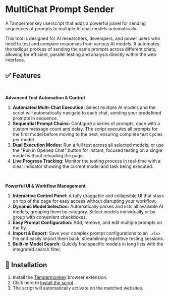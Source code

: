 # MultiChat Prompt Sender

A Tampermonkey userscript that adds a powerful panel for sending sequences of prompts to multiple AI chat models automatically.

This tool is designed for AI researchers, developers, and power users who need to test and compare responses from various AI models. It automates the tedious process of sending the same prompts across different chats, allowing for efficient, parallel testing and analysis directly within the web interface.

## ✅ Features

<br>

**Advanced Test Automation & Control**

1.  **Automated Multi-Chat Execution:** Select multiple AI models and the script will automatically navigate to each chat, sending your predefined prompts in sequence.
2.  **Sequential Prompt Chains:** Configure a series of prompts, each with a custom message count and delay. The script executes all prompts for the first model before moving to the next, ensuring complete test cycles per model.
3.  **Dual Execution Modes:** Run a full test across all selected models, or use the "Run in Opened Chat" button for instant, focused testing on a single model without reloading the page.
4.  **Live Progress Tracking:** Monitor the testing process in real-time with a clear indicator showing the current model and task being executed.

<br>

**Powerful UI & Workflow Management**

1.  **Interactive Control Panel:** A fully draggable and collapsible UI that stays on top of the page for easy access without disrupting your workflow.
2.  **Dynamic Model Selection:** Automatically parses and lists all available AI models, grouping them by category. Select models individually or by group with convenient checkboxes.
3.  **Easy Prompt Configuration:** Add, remove, and edit multiple prompts on the fly.
4.  **Import & Export:** Save your complex prompt configurations to an `.xlsx` file and easily import them back, streamlining repetitive testing sessions.
5.  **Built-in Model Search:** Quickly find specific models in long lists with the integrated search filter.

## 🔗 Installation

1.  Install the [Tampermonkey](https://www.tampermonkey.net/) browser extension.
2.  Click here to [Install the script](https://raw.githubusercontent.com/bohdan-gen-tech/MultiChat-Prompt-Sender/main/multichat-prompt-sender.user.js).
3.  The script will automatically activate on the matched websites.
